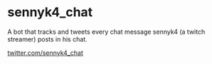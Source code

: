 # sennyk4_chat
A bot that tracks and tweets every chat message sennyk4 (a twitch streamer) posts in his chat.


[twitter.com/sennyk4_chat](https://twitter.com/sennyk4_chat)
